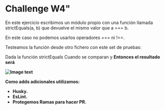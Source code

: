 # Challenge W4"

En este ejercicio escribimos un módulo propio con una función llamada strictEquals(a, b) que devuelve el mismo valor que a === b.

En este caso no podemos usarlos operadores === ni !==.

Testeamos la función desde otro fichero con este set de pruebas:

Dada la función strictEquals
Cuando se comparan <A> y <B>
Entonces el resultado será <Result>
    
![Image text]([[https://github.com/zzuljs/CppLearning/blob/master/CppLearning/raw/master/Itachi.jpg](https://github.com/VictorOliva/202210-W4-victor-oliva/blob/main/assets/Readme.jpg)](https://raw.githubusercontent.com/VictorOliva/202210-W4-victor-oliva/main/assets/Readme.jpg))

Como adds adicionales utilizamos:

-   Husky.
-   EsLint.
-   Protegemos Ramas para hacer PR.
